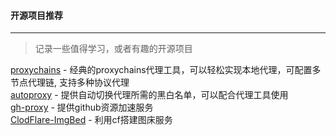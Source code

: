 #### 开源项目推荐
---
> 记录一些值得学习，或者有趣的开源项目

[proxychains](https://github.com/haad/proxychains) - 经典的proxychains代理工具，可以轻松实现本地代理，可配置多节点代理链, 支持多种协议代理     
[autoproxy](https://github.com/aglent/autoproxy) - 提供自动切换代理所需的黑白名单，可以配合代理工具使用   
[gh-proxy](https://github.com/hunshcn/gh-proxy) - 提供github资源加速服务   
[ClodFlare-ImgBed](https://github.com/MarSeventh/CloudFlare-ImgBed) - 利用cf搭建图床服务   

